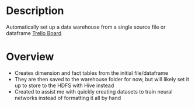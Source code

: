 # Description
 Automatically set up a data warehouse from a single source file or dataframe
 [Trello Board](https://trello.com/b/xrHaXRYy/staging)
# Overview
- Creates dimension and fact tables from the initial file/dataframe
- They are then saved to the warehouse folder for now, but will likely set it up to store to the HDFS with Hive instead
- Created to assist me with quickly creating datasets to train neural networks instead of formatting it all by hand
